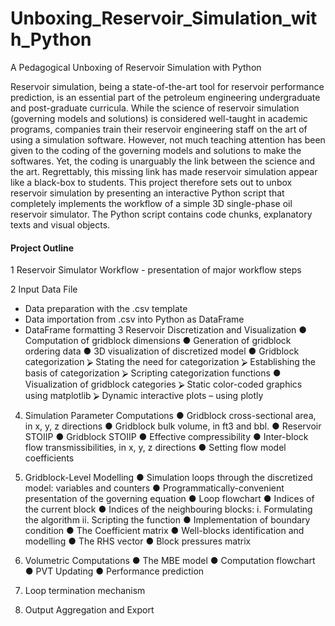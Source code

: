 # Unboxing_Reservoir_Simulation_with_Python
 A Pedagogical Unboxing of Reservoir Simulation with Python
   
Reservoir simulation, being a state-of-the-art tool for reservoir performance prediction, is an essential part of the petroleum engineering undergraduate and post-graduate curricula. While the science of reservoir simulation (governing models and solutions) is considered well-taught in academic programs, companies train their reservoir engineering staff on the art of using a simulation software. However, not much teaching attention has been given to the coding of the governing models and solutions to make the softwares. Yet, the coding is unarguably the link between the science and the art.  Regrettably, this missing link has made reservoir simulation appear like a black-box to students. This project therefore sets out to unbox reservoir simulation by presenting an interactive Python script that completely implements the workflow of a simple 3D single-phase oil reservoir simulator. The Python script contains code chunks, explanatory texts and visual objects.
  
#### Project Outline
1	Reservoir Simulator Workflow - presentation of major workflow steps
   
2	Input Data File
   
 +	Data preparation with the .csv template
 +	Data importation from .csv into Python as DataFrame
 +	DataFrame formatting
3	Reservoir Discretization and Visualization
 ●	Computation of gridblock dimensions
 ●	Generation of gridblock ordering data
 ●	3D visualization of discretized model
●	Gridblock categorization
⮚	Stating the need for categorization
⮚	Establishing the basis of categorization
⮚	Scripting categorization functions
●	Visualization of gridblock categories
⮚	Static color-coded graphics using matplotlib
⮚	Dynamic interactive plots – using plotly

4.	Simulation Parameter Computations
●	Gridblock cross-sectional area, in x, y, z directions
●	Gridblock bulk volume, in ft3 and bbl.
●	Reservoir STOIIP
●	Gridblock STOIIP
●	Effective compressibility
●	Inter-block flow transmissibilities, in x, y, z directions
●	Setting flow model coefficients

5.	Gridblock-Level Modelling
●	Simulation loops through the discretized model: variables and counters
●	Programmatically-convenient presentation of the governing equation
●	Loop flowchart
●	Indices of the current block
●	Indices of the neighbouring blocks:
i.	Formulating the algorithm
ii.	Scripting the function
●	Implementation of boundary condition
●	The Coefficient matrix
●	Well-blocks identification and modelling
●	The RHS vector
●	Block pressures matrix

6.	Volumetric Computations
●	The MBE model
●	Computation flowchart
●	PVT Updating
●	Performance prediction

7.	Loop termination mechanism

8.	Output Aggregation and Export
  
